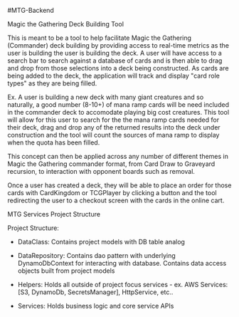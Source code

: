 #MTG-Backend

Magic the Gathering Deck Building Tool

This is meant to be a tool to help facilitate Magic the Gathering (Commander) deck building by providing access to real-time metrics as the user is building the user is building the deck.
A user will have access to a search bar to search against a database of cards and is then able to drag and drop from those selections into a deck being constructed. As cards are being added to the deck, the application will track and display "card role types" as they are being filled.

Ex. A user is building a new deck with many giant creatures and so naturally, a good number (8-10+) of mana ramp cards will be need included in the commander deck to accomodate playing big cost creatures. This tool will allow for this user to search for the the mana ramp cards needed for their deck, drag and drop any of the returned results into the deck under construction and the tool will count the sources of mana ramp to display when the quota has been filled.

This concept can then be applied across any number of different themes in Magic the Gathering commander format, from Card Draw to Graveyard recursion, to interaction with opponent boards such as removal.

Once a user has created a deck, they will be able to place an order for those cards with CardKingdom or TCGPlayer by clicking a button and the tool redirecting the user to a checkout screen with the cards in the online cart.


MTG Services Project Structure

Project Structure:
- DataClass: Contains project models with DB table analog

- DataRepository: Contains dao pattern with underlying DynamoDbContext for interacting with database.
				  Contains data access objects built from project models 

- Helpers: Holds all outside of project focus services
		   - ex. AWS Services: [S3, DynamoDb, SecretsManager], HttpService, etc..

- Services: Holds business logic and core service APIs
